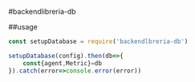 #backendlibreria-db 

##usage
```js
const setupDatabase = require('backendlbreria-db')

setupDatabase(config).then(db=>{
    const{agent,Metric}=db
}).catch(error=>console.error(error))

```